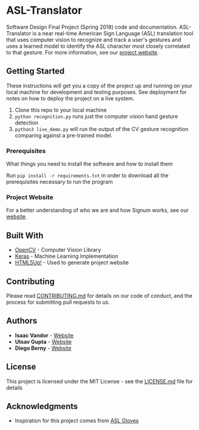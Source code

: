 # ASL-Translator
Software Design Final Project (Spring 2018) code and documentation. ASL-Translator is a near real-time American Sign Language (ASL) translation tool that uses computer vision to recognize and track a user's gestures and uses a learned model to identify the ASL character most closely correlated to that gesture. For more information, see our [project website](https://utsav22g.github.io/ASL-Translator/).

## Getting Started

These instructions will get you a copy of the project up and running on your local machine for development and testing purposes. See deployment for notes on how to deploy the project on a live system.

1. Clone this repo to your local machine
2. `python recognition.py` runs just the computer vision hand gesture detection
3. `python3 live_demo.py` will run the output of the CV gesture recognition comparing against a pre-trained model.

### Prerequisites

What things you need to install the software and how to install them

Run `pip install -r requirements.txt` in order to download all the prerequisites necessary to run the program

### Project Website

For a better understanding of who we are and how Signum works, see our [website](https://utsav22g.github.io/ASL-Translator/).

## Built With

* [OpenCV](https://opencv.org/) - Computer Vision Library
* [Keras](https://keras.io) - Machine Learning Implementation
* [HTML5Up!](https://html5up.net/) - Used to generate project website

## Contributing

Please read [CONTRIBUTING.md](Contributing.md) for details on our code of conduct, and the process for submitting pull requests to us.
 

## Authors

* **Isaac Vandor** - [Website](http://isaacvandor.com/)
* **Utsav Gupta** - [Website](http://github.com/Utsav22G/)
* **Diego Berny** - [Website](https://github.com/dberny)

## License

This project is licensed under the MIT License - see the [LICENSE.md](LICENSE.md) file for details

## Acknowledgments

* Inspiration for this project comes from [ASL Gloves](http://www.olin.edu/news-events/2016/asl-gloves/) 
